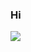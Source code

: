 ### Hi 
<img src="https://img.shields.io/badge/Python-66A3D2?style=for-the-badge&logo=Python&logoColor=black"/>

